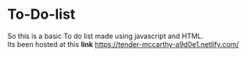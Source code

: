 # To-Do-list
So this is a basic To do list made using javascript and HTML.<br>
Its been hosted at this <b>link</b> https://tender-mccarthy-a9d0e1.netlify.com/

